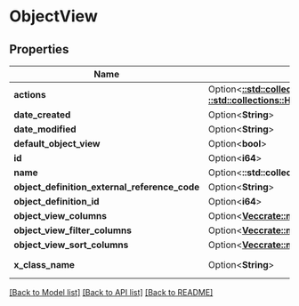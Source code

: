# ObjectView

## Properties

Name | Type | Description | Notes
------------ | ------------- | ------------- | -------------
**actions** | Option<[**::std::collections::HashMap<String, ::std::collections::HashMap<String, String>>**](map.md)> |  | [optional][readonly]
**date_created** | Option<**String**> |  | [optional][readonly]
**date_modified** | Option<**String**> |  | [optional][readonly]
**default_object_view** | Option<**bool**> |  | [optional]
**id** | Option<**i64**> |  | [optional][readonly]
**name** | Option<**::std::collections::HashMap<String, String>**> |  | [optional]
**object_definition_external_reference_code** | Option<**String**> |  | [optional]
**object_definition_id** | Option<**i64**> |  | [optional]
**object_view_columns** | Option<[**Vec<crate::models::ObjectViewColumn>**](ObjectViewColumn.md)> |  | [optional]
**object_view_filter_columns** | Option<[**Vec<crate::models::ObjectViewFilterColumn>**](ObjectViewFilterColumn.md)> |  | [optional]
**object_view_sort_columns** | Option<[**Vec<crate::models::ObjectViewSortColumn>**](ObjectViewSortColumn.md)> |  | [optional]
**x_class_name** | Option<**String**> |  | [optional][readonly][default to com.liferay.object.admin.rest.dto.v1_0.ObjectView]

[[Back to Model list]](../README.md#documentation-for-models) [[Back to API list]](../README.md#documentation-for-api-endpoints) [[Back to README]](../README.md)


